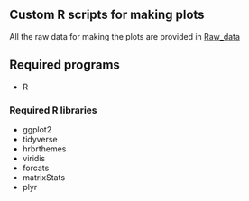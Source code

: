 ## Custom R scripts for making plots
All the raw data for making the plots are provided in [Raw_data](https://github.com/yunhuip/Supplementary-data-for-Peng-et-al-2021/tree/main/Raw_Data)

## Required programs

* R

### Required R libraries

* ggplot2
* tidyverse
* hrbrthemes
* viridis
* forcats
* matrixStats
* plyr

